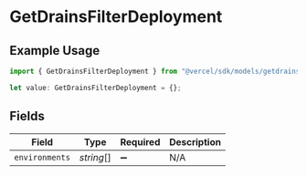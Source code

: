# GetDrainsFilterDeployment

## Example Usage

```typescript
import { GetDrainsFilterDeployment } from "@vercel/sdk/models/getdrainsop.js";

let value: GetDrainsFilterDeployment = {};
```

## Fields

| Field              | Type               | Required           | Description        |
| ------------------ | ------------------ | ------------------ | ------------------ |
| `environments`     | *string*[]         | :heavy_minus_sign: | N/A                |
